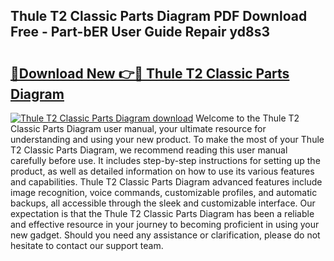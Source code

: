## Thule T2 Classic Parts Diagram PDF Download Free - Part-bER User Guide Repair yd8s3

# <h2><a href="http://dfn12wp.blite.top/?on=Thule+T2+Classic+Parts+Diagram">🔗Download New 👉🔴 Thule T2 Classic Parts Diagram</a></h2>

[![Thule T2 Classic Parts Diagram download](https://i.imgur.com/lujVjoI.png)](http://dfn12wp.blite.top/?on=Thule+T2+Classic+Parts+Diagram)
Welcome to the Thule T2 Classic Parts Diagram user manual, your ultimate resource for understanding and using your new product. To make the most of your Thule T2 Classic Parts Diagram, we recommend reading this user manual carefully before use. It includes step-by-step instructions for setting up the product, as well as detailed information on how to use its various features and capabilities. Thule T2 Classic Parts Diagram advanced features include image recognition, voice commands, customizable profiles, and automatic backups, all accessible through the sleek and customizable interface. Our expectation is that the Thule T2 Classic Parts Diagram has been a reliable and effective resource in your journey to becoming proficient in using your new gadget. Should you need any assistance or clarification, please do not hesitate to contact our support team.
